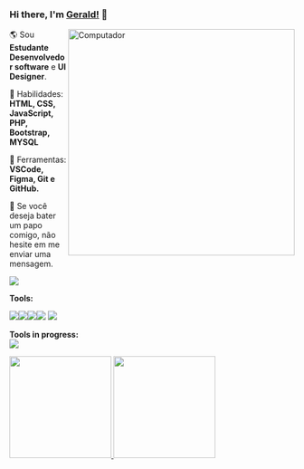 ### Hi there, I'm [Gerald!](https://anuraghazra.github.io) 👋
<img src="https://raw.githubusercontent.com/MicaelliMedeiros/micaellimedeiros/master/image/computer-illustration.png" min-width="400px" max-width="400px" width="400px" align="right" alt="Computador">

<p align="left"> 
  🌎 Sou <strong>Estudante Desenvolvedor software</strong> e <strong>UI Designer</strong>.
</p>

<p align="left">
  🦄 Habilidades: <strong>HTML, CSS, JavaScript, PHP, Bootstrap, MYSQL</strong>
</p>

<p align="left">
  💼 Ferramentas: <strong>VSCode, Figma, Git e GitHub.</strong>
</p>

<p align="left">
  💌 Se você deseja bater um papo comigo, não hesite em me enviar uma mensagem.
</p>

  <a href="www.linkedin.com/in/gerald-santos" alt="Linkedin">
    <img src="https://img.shields.io/badge/-Linkedin-1C1C1C?style=for-the-badge&logo=Linkedin&logoColor=00FFFF&link=https://www.linkedin.com/in/iuricode"/>
  </a>
  
**Tools:**  

<img src="https://img.shields.io/badge/Ubuntu-E95420?style=for-the-badge&logo=ubuntu&logoColor=white" /><img src="https://img.shields.io/badge/HTML-239120?style=for-the-badge&logo=html5&logoColor=white" /><img src="https://img.shields.io/badge/CSS-239120?style=for-the-badge&logo=css3&logoColor=white" /><img src="https://img.shields.io/badge/JavaScript-F7DF1E?style=for-the-badge&logo=javascript&logoColor=black" /> 
<img src="https://img.shields.io/badge/Java-ED8B00?style=for-the-badge&logo=java&logoColor=white" />

**Tools in progress:**  
<img src="https://img.shields.io/badge/React-20232A?style=for-the-badge&logo=react&logoColor=61DAFB" />
  
<div>
  <a href="https:https://github.com/Gerald-0">
  <img height="180em" src="https://github-readme-stats.vercel.app/api?username=Gerald-0&show_icons=true&theme=dark&include_all_commits=true&count_private=true"/>
  <img height="180em" src="https://github-readme-stats.vercel.app/api/top-langs/?username=Gerald-0&layout=compact&langs_count=7&theme=white"/>
</div>
<br />
<br />
